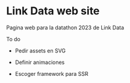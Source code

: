 # Link Data web site

Pagina web para la datathon 2023 de Link Data

To do

- Pedir assets en SVG

- Definir animaciones

- Escoger framework para SSR
